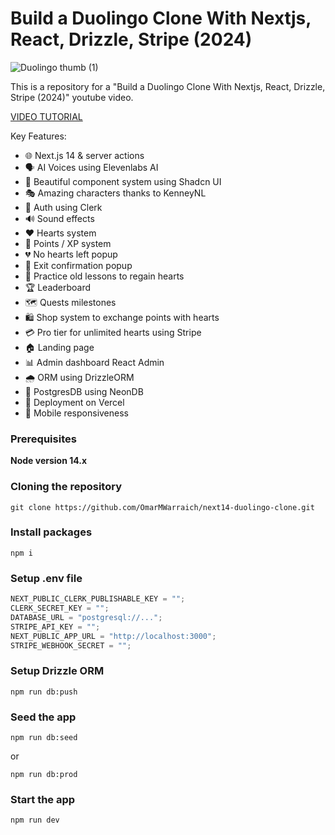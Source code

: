 # Build a Duolingo Clone With Nextjs, React, Drizzle, Stripe (2024)

![Duolingo thumb (1)](https://github.com/OmarMWarraich/next14-duolingo-clone/assets/23248726/d58e4b55-bb09-456f-978e-f5f31e81b870)

This is a repository for a "Build a Duolingo Clone With Nextjs, React, Drizzle, Stripe (2024)" youtube video.

[VIDEO TUTORIAL](https://www.youtube.com/watch?v=dP75Khfy4s4)

Key Features:

- 🌐 Next.js 14 & server actions
- 🗣 AI Voices using Elevenlabs AI
- 🎨 Beautiful component system using Shadcn UI
- 🎭 Amazing characters thanks to KenneyNL
- 🔐 Auth using Clerk
- 🔊 Sound effects
- ❤️ Hearts system
- 🌟 Points / XP system
- 💔 No hearts left popup
- 🚪 Exit confirmation popup
- 🔄 Practice old lessons to regain hearts
- 🏆 Leaderboard
- 🗺 Quests milestones
- 🛍 Shop system to exchange points with hearts
- 💳 Pro tier for unlimited hearts using Stripe
- 🏠 Landing page
- 📊 Admin dashboard React Admin
- 🌧 ORM using DrizzleORM
- 💾 PostgresDB using NeonDB
- 🚀 Deployment on Vercel
- 📱 Mobile responsiveness

### Prerequisites

**Node version 14.x**

### Cloning the repository

```shell
git clone https://github.com/OmarMWarraich/next14-duolingo-clone.git
```

### Install packages

```shell
npm i
```

### Setup .env file

```js
NEXT_PUBLIC_CLERK_PUBLISHABLE_KEY = "";
CLERK_SECRET_KEY = "";
DATABASE_URL = "postgresql://...";
STRIPE_API_KEY = "";
NEXT_PUBLIC_APP_URL = "http://localhost:3000";
STRIPE_WEBHOOK_SECRET = "";
```

### Setup Drizzle ORM

```shell
npm run db:push

```

### Seed the app

```shell
npm run db:seed

```

or

```shell
npm run db:prod

```

### Start the app

```shell
npm run dev
```
